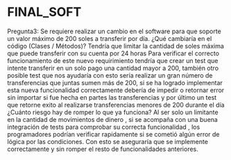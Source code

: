 # FINAL_SOFT

Pregunta3:
Se requiere realizar un cambio en el software para que soporte un valor máximo de 200 soles a transferir
por día.
¿Qué cambiaría en el código (Clases / Métodos)?
Tendría que limitar la cantidad de soles máxima que puede transferir con su cuenta por 24 horas
Para verificar el correcto funcionamiento de este nuevo requirimiento tendría que crear un test que intente transferir en un solo pago una cantidad mayor a 200, también otro posible test que nos ayudaría con esto sería realizar un gran número de transferencias que juntas sumen más de 200, si se ha logrado implementar esta nueva funcionalidad correctamente debería de impedir o retornar error sin importar si fue hecha en partes las transferencias y por último un test que retorne exito al realizarse transferencias menores de 200 durante el día
 ¿Cuánto riesgo hay de romper lo que ya funciona?
 Al ser solo un limitante en la cantidad de movimientos de dinero , si se acompaña con una buena integración de tests para comprobar su correcta funcionalidad , los programadores podrían verificar rapidamente si se cometió algún error de lógica por las condiciones. Con esto se aseguraría que se implemente correctamente y sin romper el resto de funcionalidades anteriores.
